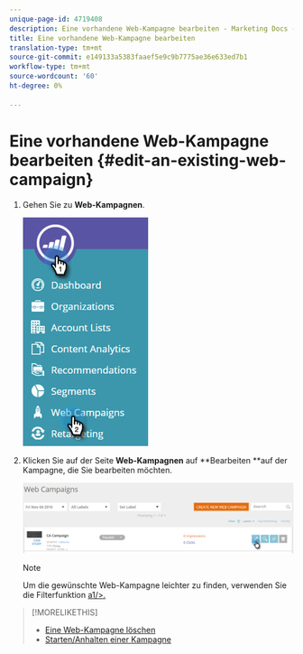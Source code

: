 ```yaml
---
unique-page-id: 4719408
description: Eine vorhandene Web-Kampagne bearbeiten - Marketing Docs - Produktdokumentation
title: Eine vorhandene Web-Kampagne bearbeiten
translation-type: tm+mt
source-git-commit: e149133a5383faaef5e9c9b7775ae36e633ed7b1
workflow-type: tm+mt
source-wordcount: '60'
ht-degree: 0%

---
```



# Eine vorhandene Web-Kampagne bearbeiten {#edit-an-existing-web-campaign}

1. Gehen Sie zu **Web-Kampagnen**.

   ![](assets/image2016-8-18-16-3a15-3a14.png)

1. Klicken Sie auf der Seite **Web-Kampagnen** auf **Bearbeiten **auf der Kampagne, die Sie bearbeiten möchten.

   ![](assets/web-campaigns-1-edit-hand.png)

   >[!NOTE]
   >
   >Um die gewünschte Web-Kampagne leichter zu finden, verwenden Sie die Filterfunktion [a1/>.](filter-web-campaigns.md)

>[!MORELIKETHIS]
>
>* [Eine Web-Kampagne löschen](delete-a-web-campaign.md)
>* [Starten/Anhalten ](launch-pause-a-web-campaign.md) [einer Kampagne](launch-pause-a-web-campaign.md)

>



